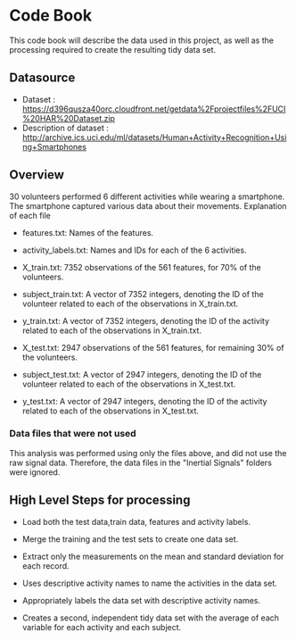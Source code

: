 
# Code Book

This code book will describe the data used in this project, as well as the processing required to create the resulting tidy data set.

## Datasource

- Dataset : https://d396qusza40orc.cloudfront.net/getdata%2Fprojectfiles%2FUCI%20HAR%20Dataset.zip
- Description of dataset : http://archive.ics.uci.edu/ml/datasets/Human+Activity+Recognition+Using+Smartphones

## Overview

30 volunteers performed 6 different activities while wearing a smartphone. The smartphone captured various data about their movements.
Explanation of each file

- features.txt: Names of the features.

- activity_labels.txt: Names and IDs for each of the 6 activities.

- X_train.txt: 7352 observations of the 561 features, for 70% of the volunteers.

- subject_train.txt: A vector of 7352 integers, denoting the ID of the volunteer related to each of the observations in X_train.txt.

- y_train.txt: A vector of 7352 integers, denoting the ID of the activity related to each of the observations in X_train.txt.

- X_test.txt: 2947 observations of the 561 features, for remaining 30% of the volunteers.

- subject_test.txt: A vector of 2947 integers, denoting the ID of the volunteer related to each of the observations in X_test.txt.

- y_test.txt: A vector of 2947 integers, denoting the ID of the activity related to each of the observations in X_test.txt.


### Data files that were not used

This analysis was performed using only the files above, and did not use the raw signal data. Therefore, the data files in the "Inertial Signals" folders were ignored.

## High Level Steps for processing

- Load both the test data,train data, features and activity labels.

- Merge the training and the test sets to create one data set.

- Extract only the measurements on the mean and standard deviation for each record.

- Uses descriptive activity names to name the activities in the data set.

- Appropriately labels the data set with descriptive activity names.

- Creates a second, independent tidy data set with the average of each variable for each activity and each subject.


